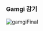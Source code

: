 ### Gamgi 감기

![gamgiFinal](https://github.com/seungyeonnn/Gamgi/assets/42060859/594266ab-c146-4fc5-9e26-3a7965f14637)
